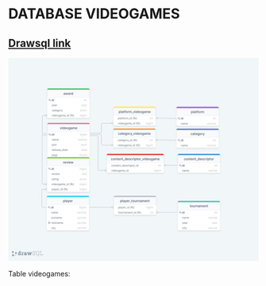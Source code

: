 # DATABASE VIDEOGAMES
## [Drawsql link](https://drawsql.app/boolean-7/diagrams/db-videogames)
![alt](db-videogames.png)

Table videogames:
